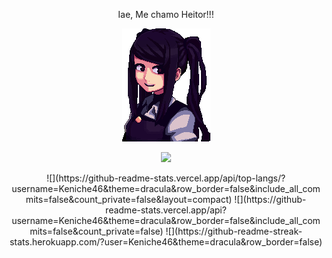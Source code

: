 <div align="center">
   <p>Iae, Me chamo Heitor!!!</p>
</div>
<div align="center">
  <img src="Jill.png" alt="Jill">
</div>
    
<p align="center">
  <img src="https://github-profile-trophy.vercel.app/?username=Keniche46&theme=dracula&row=2&no-bg=true&column=3&margin-w=15&margin-h=15" />
</p>
<div align="center">
   ![](https://github-readme-stats.vercel.app/api/top-langs/?username=Keniche46&theme=dracula&row_border=false&include_all_commits=false&count_private=false&layout=compact)
   ![](https://github-readme-stats.vercel.app/api?username=Keniche46&theme=dracula&row_border=false&include_all_commits=false&count_private=false)
   ![](https://github-readme-streak-stats.herokuapp.com/?user=Keniche46&theme=dracula&row_border=false)<br/>
</div>
